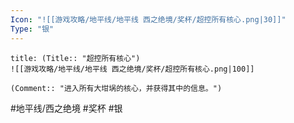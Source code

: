 ```yaml
---
Icon: "![[游戏攻略/地平线/地平线 西之绝境/奖杯/超控所有核心.png|30]]"
Type: "银"
---
```

```ad-common-silver-trophy
title: (Title:: "超控所有核心")
![[游戏攻略/地平线/地平线 西之绝境/奖杯/超控所有核心.png|100]]

(Comment:: "进入所有大坩埚的核心，并获得其中的信息。")
```

#地平线/西之绝境 #奖杯 #银
